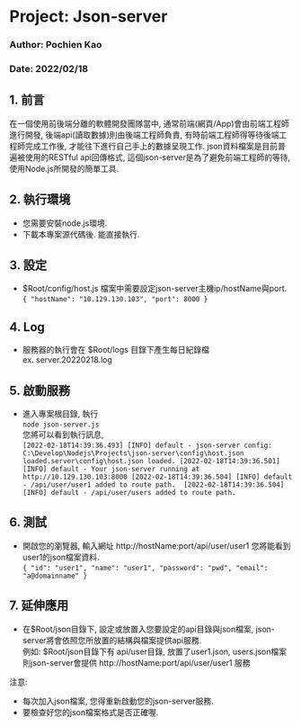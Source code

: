 # Project: Json-server
### Author: Pochien Kao  
### Date: 2022/02/18 

## 1. 前言
在一個使用前後端分離的軟體開發團隊當中, 
通常前端(網頁/App)會由前端工程師進行開發, 後端api(讀取數據)則由後端工程師負責, 
有時前端工程師得等待後端工程師完成工作後, 才能往下進行自己手上的數據呈現工作.
json資料檔案是目前普遍被使用的RESTful api回傳格式, 
這個json-server是為了避免前端工程師的等待, 使用Node.js所開發的簡單工具.

## 2. 執行環境
- 您需要安裝node.js環境.
- 下載本專案源代碼後. 能直接執行.

## 3. 設定
- $Root/config/host.js 
檔案中需要設定json-server主機ip/hostName與port.  
`
{
  "hostName": "10.129.130.103",
  "port": 8000
}
`

## 4. Log
- 服務器的執行會在 $Root/logs 目錄下產生每日紀錄檔  
ex. server.20220218.log

## 5. 啟動服務
- 進入專案根目錄, 執行  
`
node json-server.js
`  
您將可以看到執行訊息,   
`
[2022-02-18T14:39:36.493] [INFO] default - json-server config: C:\Develop\Nodejs\Projects\json-server\config\host.json loaded.server\config\host.json loaded.
[2022-02-18T14:39:36.501] [INFO] default - Your json-server running at http://10.129.130.103:8000
[2022-02-18T14:39:36.504] [INFO] default - /api/user/user1 added to route path. 
[2022-02-18T14:39:36.504] [INFO] default - /api/user/users added to route path.
`

## 6. 測試
- 開啟您的瀏覽器, 輸入網址
http://hostName:port/api/user/user1
您將能看到user1的json檔案資料.  
`
{
  "id": "user1",
  "name": "user1",
  "password": "pwd",
  "email": "a@domainname"
}
`

## 7. 延伸應用
- 在$Root/json目錄下, 設定或放置入您要設定的api目錄與json檔案,
json-server將會依照您所放置的結構與檔案提供api服務.  
例如: 
$Root/json目錄下有 api/user目錄, 放置了user1.json, users.json檔案
則json-server會提供
http://hostName:port/api/user/user1 服務

注意:  
- 每次加入json檔案, 您得重新啟動您的json-server服務.
- 要檢查好您的json檔案格式是否正確喔.